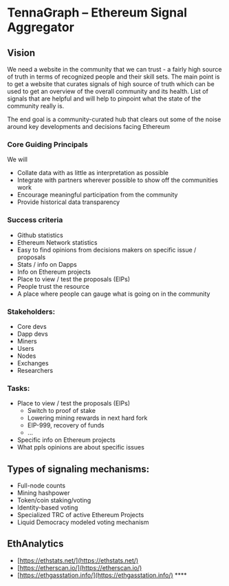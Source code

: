 # TennaGraph – Ethereum Signal Aggregator

## **Vision**

We need a website in the community that we can trust - a fairly high source of truth in terms of recognized people and their skill sets. The main point is to get a website that curates signals of high source of truth which can be used to get an overview of the overall community and its health. List of signals that are helpful and will help to pinpoint what the state of the community really is.

The end goal is a community-curated hub that clears out some of the noise around key developments and decisions facing Ethereum

### Core Guiding Principals

We will

* Collate data with as little as interpretation as possible
* Integrate with partners wherever possible to show off the communities work
* Encourage meaningful participation from the community
* Provide historical data transparency

### Success criteria

* Github statistics
* Ethereum Network statistics
* Easy to find opinions from decisions makers on specific issue / proposals
* Stats / info on Dapps
* Info on Ethereum projects
* Place to view / test the proposals \(EIPs\)
* People trust the resource
* A place where people can gauge what is going on in the community

### Stakeholders:

* Core devs
* Dapp devs
* Miners
* Users
* Nodes
* Exchanges
* Researchers

### Tasks:

* Place to view / test the proposals \(EIPs\)
  * Switch to proof of stake
  * Lowering mining rewards in next hard fork
  * EIP-999, recovery of funds
  * ...
* Specific info on Ethereum projects
* What ppls opinions are about specific issues

## Types of signaling mechanisms:

* Full-node counts
* Mining hashpower
* Token/coin staking/voting
* Identity-based voting
* Specialized TRC of active Ethereum Projects
* Liquid Democracy modeled voting mechanism

## EthAnalytics

* [https://ethstats.net/](https://ethstats.net/)
* [https://etherscan.io/](https://etherscan.io/)
* [https://ethgasstation.info/](https://ethgasstation.info/) ****



